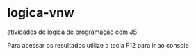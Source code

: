 # logica-vnw

atividades de logica de programação com JS

Para acessar os resultados utilize a tecla F12 para ir ao console 
